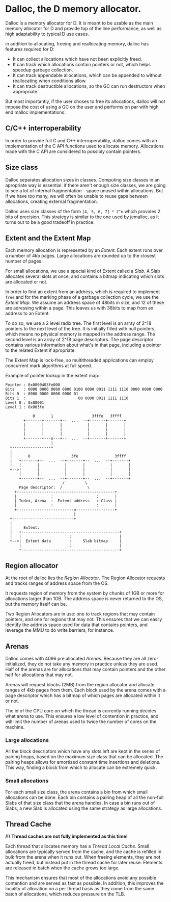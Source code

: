# Dalloc, the D memory allocator.

Dalloc is a memory allocator for D. It is meant to be usable as the main memory
allocator for D and provide top of the line performance, as well as high
adaptability to typical D use cases.

in addition to allocating, freeing and reallocating memory, dalloc has features
required for D:

- It can collect allocations which have not been explicitly freed.
- It can track which allocations contain pointers or not, which helps speedup
  garbage collection.
- It can track appendable allocations, which can be appended to without
  reallocating when conditions allow.
- It can track destructible allocations, so the GC can run destructors when
  appropriate.

But most importantly, if the user choses to free its allocations, dalloc will
not impose the cost of using a GC on the user and performs on par with high end
malloc implementations.

## C/C++ interroperability

In order to provide full C and C++ interroperability, dalloc comes with an
implementation of the C API functions used to allocate memory. Allocations made
with the C API are considered to possibly contain pointers.

## Size class

Dalloc separates allocation sizes in classes. Computing size classes in an
apropriate way is essential: if there aren't enough size classes, we are going
to see a lot of internal fragmentation - space unused within allocations. But if
we have too many, we will often be unable to reuse gaps between allocations,
creating external fragmentation.

Dalloc uses size classes of the form `[4, 5, 6, 7] * 2^n` which provides 2 bits
of precision. This strategy is similar to the one used by jemalloc, as it turns
out to be a good tradeoff in practice.

## Extent and the Extent Map

Each memory allocation is represented by an _Extent_. Each extent runs over a
number of 4kb pages. Large allocations are rounded up to the closest number of
pages.

For small allocations, we use a special kind of Extent called a _Slab_. A Slab
allocates several slots at once, and contains a bitmap indicating which slots
are allocated or not.

In order to find an extent from an address, which is required to implement
`free` and for the marking phase of a garbage collection cycle, we use the
_Extent Map_. We assume an address space of 48bits in size, and 12 of these are
adressing within a page. This leaves us with 36bits to map from an address to an
Extent.

To do so, we use a 2 level radix tree. The first level is an array of 2^18
pointers to the next level of the tree. It is initially filled with null
pointers, which means no physical memory is mapped in the address range. The
second level is an array of 2^18 page descriptors. The page descriptor contains
various information about what's in that page, including a pointer to the
related Extent if apropriate.

The Extent Map is lock-free, so multithreaded applications can employ concurrent
mark algorithms at full speed.

Example of pointer lookup in the extent map:

```
Pointer : 0x0000403fe000
Bits    : 0000 0000 0000 0000 0100 0000 0011 1111 1110 0000 0000 0000
Bits 0  : 0000 0000 0000 0000 01
Bits 1  :                       00 0000 0011 1111 1110
Level 0 : 0x00001
Level 1 : 0x003fe

            0       1                 3fffe   3ffff
        +-------+-------+--  ...  --+-------+-------+
        |       |       |           |       |       |
        |       |       |           |       |       |
        |       |       |           |       |       |
        +-------+---o---+--  ...  --+-------+-------+
                    |
  +-----------------+
  |
  |       0                  3fe                3ffff
  |   +-------+--  ...  --+-------+--  ...  --+-------+
  |   |       |           |       |           |       |
  +-->|       |           |       |           |       |
      |       |           |       |           |       |
      +-------+--  ...  --+-------+--  ...  --+-------+
                         /         \
      Page descriptor:  /           \
    +-------------------------------------------+
    |               :                   :       |
    | Index, Arena  :  Extent address   : Class |
    |               :                   :       |
    +-------------------------o-----------------+
                              |
  +---------------------------+
  |
  |     Extent:
  |   +-------------------------------------------+
  |   |                     :                     |
  +-->|  Extent data        :     Slab bitmap     |
      |                     :                     |
      +-------------------------------------------+
```

## Region allocator

At the root of dalloc lies the _Region Allocator_. The Region Allocator requests
and tracks ranges of address space from the OS.

It requests region of memory from the system by chunks of 1GB or more for
allocations larger than 1GB. The address space is never returned to the OS, but
the memory itself can be.

Two Region Allocators are in use: one to track regions that may contain
pointers, and one for regions that may not. This ensures that we can easily
identify the address space used for data that contains pointers, and leverage
the MMU to do write barriers, for instance.

## Arenas

Dalloc comes with 4096 pre allocated _Arenas_. Because they are all
zero-initialized, they do not take any memory in practice unless they are used.
Half of the arenas are for allocations that may contain pointers and the other
half for allocations that may not.

Arenas will request blocks (2MB) from the region allocator and allocate ranges
of 4kb pages from them. Each block used by the arena comes with a page
descriptor which has a bitmap of which pages are allocated within it or not.

The id of the CPU core on which the thread is currently running decides what
arena to use. This ensures a low level of contention in practice, and will limit
the number of arenas used to twice the number of cores on the machine.

### Large allocations

All the block descriptors which have any slots left are kept in the series of
pairing heaps, based on the maximum size class that can be allocated. The
pairing heaps allows for amortized constant time insertions and deletions. This
way, finding a block from which to allocate can be extremely quick.

### Small allocations

For each small size class, the arena contains a bin from which small allocations
can be done. Each bin contains a pairing heap of all the non-full Slabs of that
size class that the arena handles. In case a bin runs out of Slabs, a new Slab
is allocated using the same strategy as large allocations.

## Thread Cache

**/!\ Thread caches are not fully implemented as this time!**

Each thread that allocates memory has a _Thread Local Cache_. Small allocations
are typically served from the cache, and the cache is refilled in bulk from the
arena when it runs out. When freeing elements, they are not actually freed, but
instead put in the thread cache for later reuse. Elements are released in batch
when the cache grows too large.

This mechanism ensures that most of the allocations avoid any possible
contention and are served as fast as possible. In addition, this improves the
locality of allocation on a per thread basis as they come from the same batch of
allocations, which reduces pressure on the TLB.
